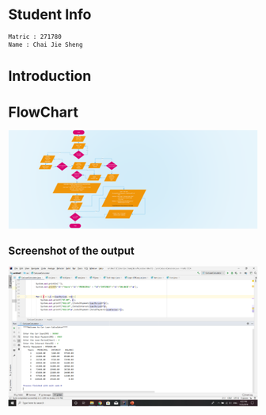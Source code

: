 # Student Info
	Matric : 271780 				
	Name : Chai Jie Sheng

# Introduction
	




# FlowChart
![Flowchart](https://github.com/Chaijiesheng/271780-STIA1113-A191-A1A2/blob/master/Flow%20Chart.png)


## Screenshot of the output
![Screenshot](https://github.com/Chaijiesheng/271780-STIA1113-A191-A1A2/blob/master/Output.png)
	
	
		
			
				
					
					

